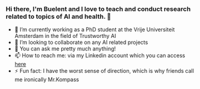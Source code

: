 ### Hi there, I'm Buelent and I love to teach and conduct research related to topics of AI and health. 👋

- 🔭 I’m currently working as a PhD student at the Vrije Universiteit Amsterdam in the field of Trustworthy AI
- 👯 I’m looking to collaborate on any AI related projects
- 💬 You can ask me pretty much anything!
- 📫 How to reach me: via my Linkedin account which you can access [here](https://www.linkedin.com/in/b%C3%BClent-%C3%BCndes-81772a198/?locale=en_US)   
- ⚡ Fun fact: I have the worst sense of direction, which is why friends call me ironically Mr.Kompass

